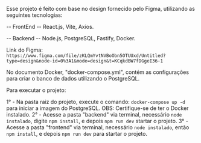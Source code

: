 Esse projeto é feito com base no design fornecido pelo Figma, utilizando as seguintes tecnologias:

-- FrontEnd --
React.js,
Vite,
Axios.

-- Backend --
Node.js,
PostgreSQL,
Fastify,
Docker.

Link do Figma: `https://www.figma.com/file/zKLQmYvtNVBoObn5OTUUxd/Untitled?type=design&node-id=0%3A1&mode=design&t=KCqkdBW7fDGgeI36-1`

No documento Docker, "docker-compose.yml", contém as configurações para criar o banco de dados utilizando o PostgreSQL.

Para executar o projeto:

1° - Na pasta raiz do projeto, execute o comando: `docker-compose up -d` para iniciar a imagem do PostgreSQL. OBS: Certifique-se de ter o Docker instalado.
2° - Acesse a pasta "backend" via terminal, necessário `node instalado`, digite `npm install`, e depois `npm run dev` startar o projeto.
3° - Acesse a pasta "frontend" via terminal, necessário `node instalado`, então `npm install`, e depois `npm run dev` para startar o projeto.

